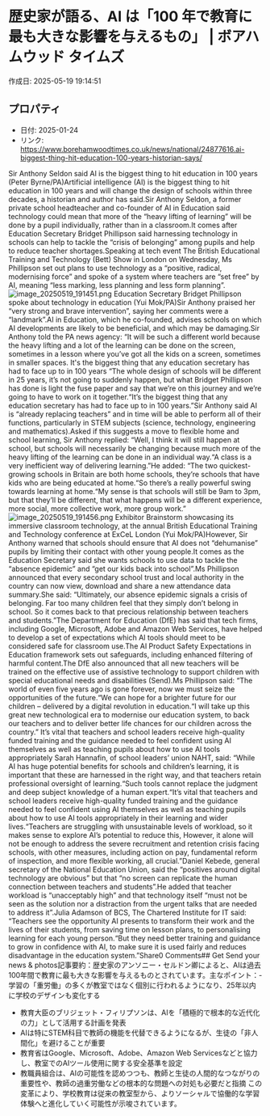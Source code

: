# 歴史家が語る、AI は「100 年で教育に最も大きな影響を与えるもの」 | ボアハムウッド タイムズ

作成日: 2025-05-19 19:14:51

## プロパティ

- 日付: 2025-01-24
- リンク: https://www.borehamwoodtimes.co.uk/news/national/24877616.ai-biggest-thing-hit-education-100-years-historian-says/

Sir Anthony Seldon said AI is the biggest thing to hit education in 100 years (Peter Byrne/PA)Artificial intelligence (AI) is the biggest thing to hit education in 100 years and will change the design of schools within three decades, a historian and author has said.Sir Anthony Seldon, a former private school headteacher and co-founder of AI in Education said technology could mean that more of the “heavy lifting of learning” will be done by a pupil individually, rather than in a classroom.It comes after Education Secretary Bridget Phillipson said harnessing technology in schools can help to tackle the “crisis of belonging” among pupils and help to reduce teacher shortages.Speaking at tech event The British Educational Training and Technology (Bett) Show in London on Wednesday, Ms Phillipson set out plans to use technology as a “positive, radical, modernising force” and spoke of a system where teachers are “set free” by AI, meaning “less marking, less planning and less form planning”.![image_20250519_191451.png](../assets/image_20250519_191451.png)
Education Secretary Bridget Phillipson spoke about technology in education (Yui Mok/PA)Sir Anthony praised her “very strong and brave intervention”, saying her comments were a “landmark”.AI in Education, which he co-founded, advises schools on which AI developments are likely to be beneficial, and which may be damaging.Sir Anthony told the PA news agency: “It will be such a different world because the heavy lifting and a lot of the learning can be done on the screen, sometimes in a lesson where you’ve got all the kids on a screen, sometimes in smaller spaces. It's the biggest thing that any education secretary has had to face up to in 100 years “The whole design of schools will be different in 25 years, it’s not going to suddenly happen, but what Bridget Phillipson has done is light the fuse paper and say that we’re on this journey and we’re going to have to work on it together.“It’s the biggest thing that any education secretary has had to face up to in 100 years.”Sir Anthony said AI is “already replacing teachers” and in time will be able to perform all of their functions, particularly in STEM subjects (science, technology, engineering and mathematics).Asked if this suggests a move to flexible home and school learning, Sir Anthony replied: “Well, I think it will still happen at school, but schools will necessarily be changing because much more of the heavy lifting of the learning can be done in an individual way.“A class is a very inefficient way of delivering learning.”He added: “The two quickest-growing schools in Britain are both home schools, they’re schools that have kids who are being educated at home.“So there’s a really powerful swing towards learning at home.“My sense is that schools will still be 9am to 3pm, but that they’ll be different, that what happens will be a different experience, more social, more collective work, more group work.”![image_20250519_191456.png](../assets/image_20250519_191456.png)
Exhibitor Brainstorm showcasing its immersive classroom technology, at the annual British Educational Training and Technology conference at ExCeL London (Yui Mok/PA)However, Sir Anthony warned that schools should ensure that AI does not “dehumanise” pupils by limiting their contact with other young people.It comes as the Education Secretary said she wants schools to use data to tackle the “absence epidemic” and “get our kids back into school”.Ms Phillipson announced that every secondary school trust and local authority in the country can now view, download and share a new attendance data summary.She said: “Ultimately, our absence epidemic signals a crisis of belonging. Far too many children feel that they simply don’t belong in school. So it comes back to that precious relationship between teachers and students.”The Department for Education (DfE) has said that tech firms, including Google, Microsoft, Adobe and Amazon Web Services, have helped to develop a set of expectations which AI tools should meet to be considered safe for classroom use.The AI Product Safety Expectations in Education framework sets out safeguards, including enhanced filtering of harmful content.The DfE also announced that all new teachers will be trained on the effective use of assistive technology to support children with special educational needs and disabilities (Send).Ms Phillipson said: “The world of even five years ago is gone forever, now we must seize the opportunities of the future.“We can hope for a brighter future for our children – delivered by a digital revolution in education.“I will take up this great new technological era to modernise our education system, to back our teachers and to deliver better life chances for our children across the country.” It’s vital that teachers and school leaders receive high-quality funded training and the guidance needed to feel confident using AI themselves as well as teaching pupils about how to use AI tools appropriately Sarah Hannafin, of school leaders’ union NAHT, said: “While AI has huge potential benefits for schools and children’s learning, it is important that these are harnessed in the right way, and that teachers retain professional oversight of learning.“Such tools cannot replace the judgment and deep subject knowledge of a human expert.“It’s vital that teachers and school leaders receive high-quality funded training and the guidance needed to feel confident using AI themselves as well as teaching pupils about how to use AI tools appropriately in their learning and wider lives.“Teachers are struggling with unsustainable levels of workload, so it makes sense to explore AI’s potential to reduce this, However, it alone will not be enough to address the severe recruitment and retention crisis facing schools, with other measures, including action on pay, fundamental reform of inspection, and more flexible working, all crucial.”Daniel Kebede, general secretary of the National Education Union, said the “positives around digital technology are obvious” but that “no screen can replicate the human connection between teachers and students”.He added that teacher workload is “unacceptably high” and that technology itself “must not be seen as the solution nor a distraction from the urgent talks that are needed to address it”.Julia Adamson of BCS, The Chartered Institute for IT said: “Teachers see the opportunity AI presents to transform their work and the lives of their students, from saving time on lesson plans, to personalising learning for each young person.“But they need better training and guidance to grow in confidence with AI, to make sure it is used fairly and reduces disadvantage in the education system.”Share0 Comments## Get 
 Send your news & photos記事要約：歴史家のアンソニー・セルドン卿によると、AIは過去100年間で教育に最も大きな影響を与えるものとされています。主なポイント：- 学習の「重労働」の多くが教室ではなく個別に行われるようになり、25年以内に学校のデザインも変化する
- 教育大臣のブリジェット・フィリプソンは、AIを「積極的で根本的な近代化の力」として活用する計画を発表
- AIは特にSTEM科目で教師の機能を代替できるようになるが、生徒の「非人間化」を避けることが重要
- 教育省はGoogle、Microsoft、Adobe、Amazon Web Servicesなどと協力し、教室でのAIツール使用に関する安全基準を設定
- 教職員組合は、AIの可能性を認めつつも、教師と生徒の人間的なつながりの重要性や、教師の過重労働などの根本的な問題への対処も必要だと指摘
この変革により、学校教育は従来の教室型から、よりソーシャルで協働的な学習体験へと進化していく可能性が示唆されています。
